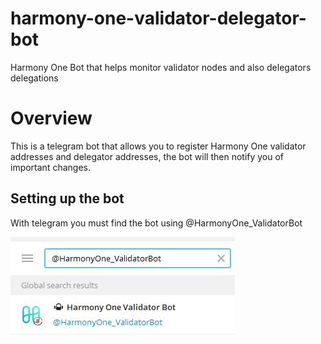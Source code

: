 # harmony-one-validator-delegator-bot
Harmony One Bot that helps monitor validator nodes and also delegators delegations

# Overview
This is a telegram bot that allows you to register Harmony One validator addresses and delegator addresses, the bot will then notify you of important changes.


## Setting up the bot

With telegram you must find the bot using @HarmonyOne_ValidatorBot

![](images/TelegramFindBot.jpg)


